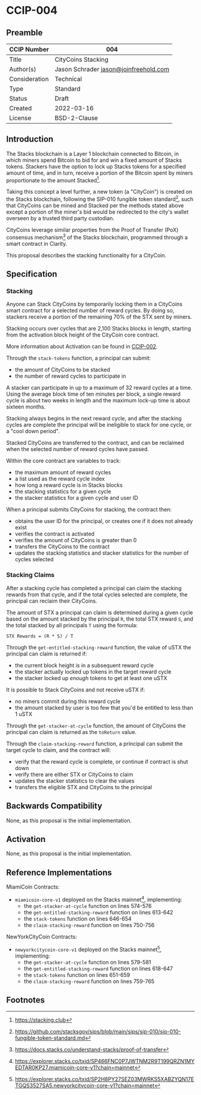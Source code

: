 # CCIP-004

## Preamble

| CCIP Number   | 004                                   |
| ------------- | ------------------------------------- |
| Title         | CityCoins Stacking                    |
| Author(s)     | Jason Schrader jason@joinfreehold.com |
| Consideration | Technical                             |
| Type          | Standard                              |
| Status        | Draft                                 |
| Created       | 2022-03-16                            |
| License       | BSD-2-Clause                          |

## Introduction

The Stacks blockchain is a Layer 1 blockchain connected to Bitcoin, in which miners spend Bitcoin to bid for and win a fixed amount of Stacks tokens. Stackers have the option to lock up Stacks tokens for a specified amount of time, and in turn, receive a portion of the Bitcoin spent by miners proportionate to the amount Stacked[^1].

Taking this concept a level further, a new token (a "CityCoin") is created on the Stacks blockchain, following the SIP-010 fungible token standard[^2], such that CityCoins can be mined and Stacked per the methods stated above except a portion of the miner's bid would be redirected to the city's wallet overseen by a trusted third party custodian.

CityCoins leverage similar properties from the Proof of Transfer (PoX) consensus mechanism[^3] of the Stacks blockchain, programmed through a smart contract in Clarity.

This proposal describes the stacking functionality for a CityCoin.

## Specification

### Stacking

Anyone can Stack CityCoins by temporarily locking them in a CityCoins smart contract for a selected number of reward cycles. By doing so, stackers receive a portion of the remaining 70% of the STX sent by miners.

Stacking occurs over cycles that are 2,100 Stacks blocks in length, starting from the activation block height of the CityCoin core contract.

More information about Activation can be found in [CCIP-002](../ccip-002/ccip-002-citycoins-activation.md).

Through the `stack-tokens` function, a principal can submit:

- the amount of CityCoins to be stacked
- the number of reward cycles to participate in

A stacker can participate in up to a maximum of 32 reward cycles at a time. Using the average block time of ten minutes per block, a single reward cycle is about two weeks in length and the maximum lock-up time is about sixteen months.

Stacking always begins in the next reward cycle, and after the stacking cycles are complete the principal will be ineligible to stack for one cycle, or a "cool down period".

Stacked CityCoins are transferred to the contract, and can be reclaimed when the selected number of reward cycles have passed.

Within the core contract are variables to track:

- the maximum amount of reward cycles
- a list used as the reward cycle index
- how long a reward cycle is in Stacks blocks
- the stacking statistics for a given cycle
- the stacker statistics for a given cycle and user ID

When a principal submits CityCoins for stacking, the contract then:

- obtains the user ID for the principal, or creates one if it does not already exist
- verifies the contract is activated
- verifies the amount of CityCoins is greater than 0
- transfers the CityCoins to the contract
- updates the stacking statistics and stacker statistics for the number of cycles selected

### Stacking Claims

After a stacking cycle has completed a principal can claim the stacking rewards from that cycle, and if the total cycles selected are complete, the principal can reclaim their CityCoins.

The amount of STX a principal can claim is determined during a given cycle based on the amount stacked by the principal `R`, the total STX reward `S`, and the total stacked by all principals `T` using the formula:

`STX Rewards = (R * S) / T`

Through the `get-entitled-stacking-reward` function, the value of uSTX the principal can claim is returned if:

- the current block height is in a subsequent reward cycle
- the stacker actually locked up tokens in the target reward cycle
- the stacker locked up _enough_ tokens to get at least one uSTX

It is possible to Stack CityCoins and not receive uSTX if:

- no miners commit during this reward cycle
- the amount stacked by user is too few that you'd be entitled to less than 1 uSTX

Through the `get-stacker-at-cycle` function, the amount of CityCoins the principal can claim is returned as the `toReturn` value.

Through the `claim-stacking-reward` function, a principal can submit the target cycle to claim, and the contract will:

- verify that the reward cycle is complete, or continue if contract is shut down
- verify there are either STX or CityCoins to claim
- updates the stacker statistics to clear the values
- transfers the eligible STX and CityCoins to the principal

## Backwards Compatibility

None, as this proposal is the initial implementation.

## Activation

None, as this proposal is the initial implementation.

## Reference Implementations

MiamiCoin Contracts:

- `miamicoin-core-v1` deployed on the Stacks mainnet[^4], implementing:
  - the `get-stacker-at-cycle` function on lines 574-576
  - the `get-entitled-stacking-reward` function on lines 613-642
  - the `stack-tokens` function on lines 646-654
  - the `claim-stacking-reward` function on lines 750-756

NewYorkCityCoin Contracts:

- `newyorkcitycoin-core-v1` deployed on the Stacks mainnet[^5], implementing:
  - the `get-stacker-at-cycle` function on lines 579-581
  - the `get-entitled-stacking-reward` function on lines 618-647
  - the `stack-tokens` function on lines 651-659
  - the `claim-stacking-reward` function on lines 759-765

## Footnotes

[^1]: https://stacking.club
[^2]: https://github.com/stacksgov/sips/blob/main/sips/sip-010/sip-010-fungible-token-standard.md
[^3]: https://docs.stacks.co/understand-stacks/proof-of-transfer
[^4]: https://explorer.stacks.co/txid/SP466FNC0P7JWTNM2R9T199QRZN1MYEDTAR0KP27.miamicoin-core-v1?chain=mainnet
[^5]: https://explorer.stacks.co/txid/SP2H8PY27SEZ03MWRKS5XABZYQN17ETGQS3527SA5.newyorkcitycoin-core-v1?chain=mainnet
